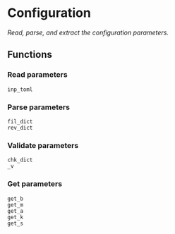 # Configuration

*Read, parse, and extract the configuration parameters.*

## Functions

### Read parameters

```@docs
inp_toml
```

### Parse parameters

```@docs
fil_dict
rev_dict
```

### Validate parameters

```@docs
chk_dict
_v
```

### Get parameters

```@docs
get_b
get_m
get_a
get_k
get_s
```
